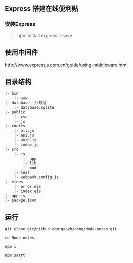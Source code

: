 ## Express 搭建在线便利贴

### 安装Express
> npm install express --save

## 使用中间件
<http://www.expressjs.com.cn/guide/using-middleware.html>

## 目录结构
```bash
|- bin
    |- www
|- database  //数据
    |- database.sqlite
|- public
    |- css
    |- js
|- routes
    |- all.js
    |- api.js
    |- auth.js
    |- index.js
|- src
    |- js
        |- app
        |- lib
        |- mod
    |- less
    |- webpack.config.js
|- views
    |- error.ejs
    |- index.ejs
|- app.js
|- packge.json
```


## 运行
```
git clone git@github.com:gaozhidong/Node-notes.git

cd Node-notes

npm i

npm satrt

```
